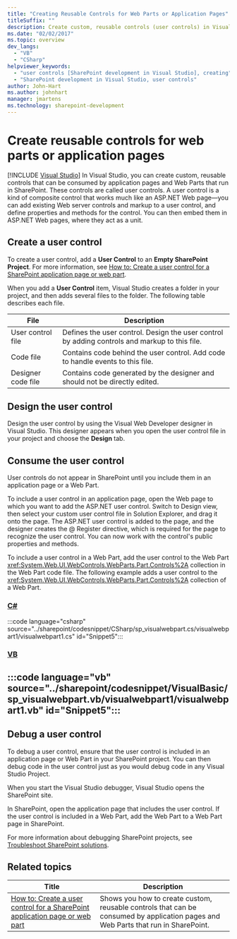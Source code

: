 ```yaml
---
title: "Creating Reusable Controls for Web Parts or Application Pages"
titleSuffix: ""
description: Create custom, reusable controls (user controls) in Visual Studio that can be consumed by application pages and web parts that run in SharePoint.
ms.date: "02/02/2017"
ms.topic: overview
dev_langs:
  - "VB"
  - "CSharp"
helpviewer_keywords:
  - "user controls [SharePoint development in Visual Studio], creating"
  - "SharePoint development in Visual Studio, user controls"
author: John-Hart
ms.author: johnhart
manager: jmartens
ms.technology: sharepoint-development
---
```

# Create reusable controls for web parts or application pages

 [!INCLUDE [Visual Studio](~/includes/applies-to-version/vs-windows-only.md)]
  In Visual Studio, you can create custom, reusable controls that can be consumed by application pages and Web Parts that run in SharePoint. These controls are called user controls. A user control is a kind of composite control that works much like an ASP.NET Web page—you can add existing Web server controls and markup to a user control, and define properties and methods for the control. You can then embed them in ASP.NET Web pages, where they act as a unit.

## Create a user control
 To create a user control, add a **User Control** to an **Empty SharePoint Project**. For more information, see [How to: Create a user control for a SharePoint application page or web part](../sharepoint/how-to-create-a-user-control-for-a-sharepoint-application-page-or-web-part.md).

 When you add a **User Control** item, Visual Studio creates a folder in your project, and then adds several files to the folder. The following table describes each file.

|File|Description|
|----------|-----------------|
|User control file|Defines the user control. Design the user control by adding controls and markup to this file.|
|Code file|Contains code behind the user control. Add code to handle events to this file.|
|Designer code file|Contains code generated by the designer and should not be directly edited.|

## Design the user control
 Design the user control by using the Visual Web Developer designer in Visual Studio. This designer appears when you open the user control file in your project and choose the **Design** tab.

## Consume the user control
 User controls do not appear in SharePoint until you include them in an application page or a Web Part.

 To include a user control in an application page, open the Web page to which you want to add the ASP.NET user control. Switch to Design view, then select your custom user control file in Solution Explorer, and drag it onto the page. The ASP.NET user control is added to the page, and the designer creates the @ Register directive, which is required for the page to recognize the user control. You can now work with the control's public properties and methods.

 To include a user control in a Web Part, add the user control to the Web Part <xref:System.Web.UI.WebControls.WebParts.Part.Controls%2A> collection in the Web Part code file. The following example adds a user control to the <xref:System.Web.UI.WebControls.WebParts.Part.Controls%2A> collection of a Web Part.

 ### [C#](#tab/csharp)
 :::code language="csharp" source="../sharepoint/codesnippet/CSharp/sp_visualwebpart.cs/visualwebpart1/visualwebpart1.cs" id="Snippet5":::

 ### [VB](#tab/vb)
 :::code language="vb" source="../sharepoint/codesnippet/VisualBasic/sp_visualwebpart.vb/visualwebpart1/visualwebpart1.vb" id="Snippet5":::
 ---

## Debug a user control
 To debug a user control, ensure that the user control is included in an application page or Web Part in your SharePoint project. You can then debug code in the user control just as you would debug code in any Visual Studio Project.

 When you start the Visual Studio debugger, Visual Studio opens the SharePoint site.

 In SharePoint, open the application page that includes the user control. If the user control is included in a Web Part, add the Web Part to a Web Part page in SharePoint.

 For more information about debugging SharePoint projects, see [Troubleshoot SharePoint solutions](../sharepoint/troubleshooting-sharepoint-solutions.md).

## Related topics

|Title|Description|
|-----------|-----------------|
|[How to: Create a user control for a SharePoint application page or web part](../sharepoint/how-to-create-a-user-control-for-a-sharepoint-application-page-or-web-part.md)|Shows you how to create custom, reusable controls that can be consumed by application pages and Web Parts that run in SharePoint.|

